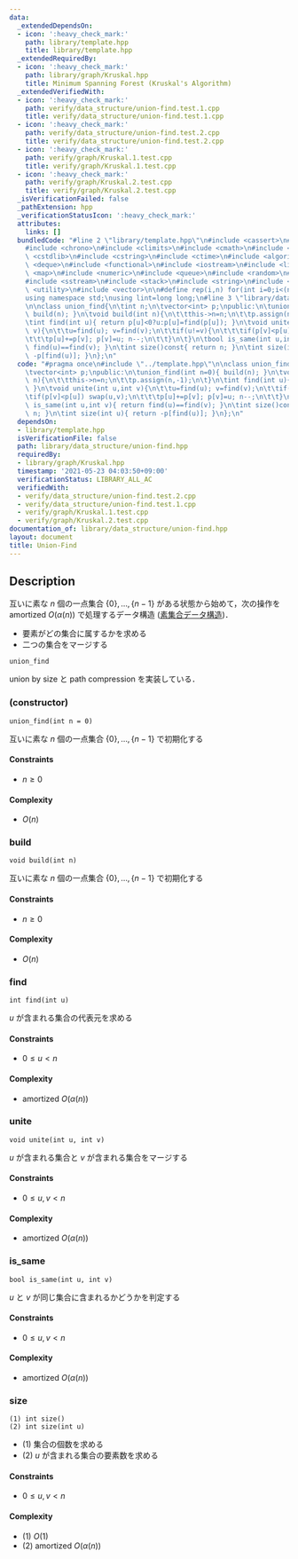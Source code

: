 ```yaml
---
data:
  _extendedDependsOn:
  - icon: ':heavy_check_mark:'
    path: library/template.hpp
    title: library/template.hpp
  _extendedRequiredBy:
  - icon: ':heavy_check_mark:'
    path: library/graph/Kruskal.hpp
    title: Minimum Spanning Forest (Kruskal's Algorithm)
  _extendedVerifiedWith:
  - icon: ':heavy_check_mark:'
    path: verify/data_structure/union-find.test.1.cpp
    title: verify/data_structure/union-find.test.1.cpp
  - icon: ':heavy_check_mark:'
    path: verify/data_structure/union-find.test.2.cpp
    title: verify/data_structure/union-find.test.2.cpp
  - icon: ':heavy_check_mark:'
    path: verify/graph/Kruskal.1.test.cpp
    title: verify/graph/Kruskal.1.test.cpp
  - icon: ':heavy_check_mark:'
    path: verify/graph/Kruskal.2.test.cpp
    title: verify/graph/Kruskal.2.test.cpp
  _isVerificationFailed: false
  _pathExtension: hpp
  _verificationStatusIcon: ':heavy_check_mark:'
  attributes:
    links: []
  bundledCode: "#line 2 \"library/template.hpp\"\n#include <cassert>\n#include <cctype>\n\
    #include <chrono>\n#include <climits>\n#include <cmath>\n#include <cstdio>\n#include\
    \ <cstdlib>\n#include <cstring>\n#include <ctime>\n#include <algorithm>\n#include\
    \ <deque>\n#include <functional>\n#include <iostream>\n#include <limits>\n#include\
    \ <map>\n#include <numeric>\n#include <queue>\n#include <random>\n#include <set>\n\
    #include <sstream>\n#include <stack>\n#include <string>\n#include <tuple>\n#include\
    \ <utility>\n#include <vector>\n\n#define rep(i,n) for(int i=0;i<(n);i++)\n\n\
    using namespace std;\nusing lint=long long;\n#line 3 \"library/data_structure/union-find.hpp\"\
    \n\nclass union_find{\n\tint n;\n\tvector<int> p;\npublic:\n\tunion_find(int n=0){\
    \ build(n); }\n\tvoid build(int n){\n\t\tthis->n=n;\n\t\tp.assign(n,-1);\n\t}\n\
    \tint find(int u){ return p[u]<0?u:p[u]=find(p[u]); }\n\tvoid unite(int u,int\
    \ v){\n\t\tu=find(u); v=find(v);\n\t\tif(u!=v){\n\t\t\tif(p[v]<p[u]) swap(u,v);\n\
    \t\t\tp[u]+=p[v]; p[v]=u; n--;\n\t\t}\n\t}\n\tbool is_same(int u,int v){ return\
    \ find(u)==find(v); }\n\tint size()const{ return n; }\n\tint size(int u){ return\
    \ -p[find(u)]; }\n};\n"
  code: "#pragma once\n#include \"../template.hpp\"\n\nclass union_find{\n\tint n;\n\
    \tvector<int> p;\npublic:\n\tunion_find(int n=0){ build(n); }\n\tvoid build(int\
    \ n){\n\t\tthis->n=n;\n\t\tp.assign(n,-1);\n\t}\n\tint find(int u){ return p[u]<0?u:p[u]=find(p[u]);\
    \ }\n\tvoid unite(int u,int v){\n\t\tu=find(u); v=find(v);\n\t\tif(u!=v){\n\t\t\
    \tif(p[v]<p[u]) swap(u,v);\n\t\t\tp[u]+=p[v]; p[v]=u; n--;\n\t\t}\n\t}\n\tbool\
    \ is_same(int u,int v){ return find(u)==find(v); }\n\tint size()const{ return\
    \ n; }\n\tint size(int u){ return -p[find(u)]; }\n};\n"
  dependsOn:
  - library/template.hpp
  isVerificationFile: false
  path: library/data_structure/union-find.hpp
  requiredBy:
  - library/graph/Kruskal.hpp
  timestamp: '2021-05-23 04:03:50+09:00'
  verificationStatus: LIBRARY_ALL_AC
  verifiedWith:
  - verify/data_structure/union-find.test.2.cpp
  - verify/data_structure/union-find.test.1.cpp
  - verify/graph/Kruskal.1.test.cpp
  - verify/graph/Kruskal.2.test.cpp
documentation_of: library/data_structure/union-find.hpp
layout: document
title: Union-Find
---
```


## Description
互いに素な $n$ 個の一点集合 $\lbrace0\rbrace,\ldots,\lbrace n-1\rbrace$ がある状態から始めて，次の操作を amortized $O(\alpha(n))$ で処理するデータ構造 ([素集合データ構造](https://en.wikipedia.org/wiki/Disjoint-set_data_structure))．
- 要素がどの集合に属するかを求める
- 二つの集合をマージする
```
union_find
```

union by size と path compression を実装している．

### (constructor)
```
union_find(int n = 0)
```
互いに素な $n$ 個の一点集合 $\lbrace0\rbrace,\ldots,\lbrace n-1\rbrace$ で初期化する

#### Constraints
- $n\ge0$

#### Complexity
- $O(n)$

### build
```
void build(int n)
```
互いに素な $n$ 個の一点集合 $\lbrace0\rbrace,\ldots,\lbrace n-1\rbrace$ で初期化する

#### Constraints
- $n\ge0$

#### Complexity
- $O(n)$

### find
```
int find(int u)
```
$u$ が含まれる集合の代表元を求める

#### Constraints
- $0\le u\lt n$

#### Complexity
- amortized $O(\alpha(n))$

### unite
```
void unite(int u, int v)
```
$u$ が含まれる集合と $v$ が含まれる集合をマージする

#### Constraints
- $0\le u,v\lt n$

#### Complexity
- amortized $O(\alpha(n))$

### is_same
```
bool is_same(int u, int v)
```
$u$ と $v$ が同じ集合に含まれるかどうかを判定する

#### Constraints
- $0\le u,v\lt n$

#### Complexity
- amortized $O(\alpha(n))$

### size
```
(1) int size()
(2) int size(int u)
```
- (1) 集合の個数を求める
- (2) $u$ が含まれる集合の要素数を求める

#### Constraints
- $0\le u,v\lt n$

#### Complexity
- (1) $O(1)$
- (2) amortized $O(\alpha(n))$
